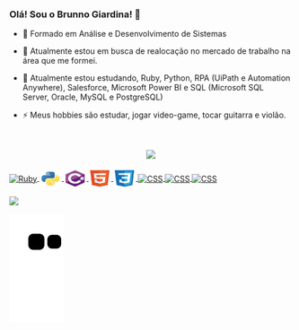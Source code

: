 ### Olá! Sou o Brunno Giardina! 👋

- 💬 Formado em Análise e Desenvolvimento de Sistemas
 
- 🔭 Atualmente estou em busca de realocação no mercado de trabalho na área que me formei.

- 🌱 Atualmente estou estudando, Ruby, Python, RPA (UiPath e Automation Anywhere), Salesforce, Microsoft Power BI e SQL (Microsoft SQL Server, Oracle, MySQL e PostgreSQL)

- ⚡ Meus hobbies são estudar, jogar video-game, tocar guitarra e violão.
<br>
<br>
<div align="center">
  <a href="https://github.com/brunnogiardina">
  <img height="180em" src="https://github-readme-stats.vercel.app/api?username=brunnogiardina&show_icons=true&theme=tokyonight&include_all_commits=true&count_private=true"/>
</div>
 
 <div style="display: inline_block"><br>
  <img align="center" alt="Ruby" height="30" width="40" src="https://cdn.jsdelivr.net/gh/devicons/devicon/icons/ruby/ruby-original.svg">
  <img align="center" alt="Python" height="30" width="40" src="https://raw.githubusercontent.com/devicons/devicon/master/icons/python/python-original.svg">
  <img align="center" alt="Rafa-Csharp" height="30" width="40" src="https://raw.githubusercontent.com/devicons/devicon/master/icons/csharp/csharp-original.svg">
  <img align="center" alt="HTML" height="30" width="40" src="https://raw.githubusercontent.com/devicons/devicon/master/icons/html5/html5-original.svg">
  <img align="center" alt="CSS" height="30" width="40" src="https://raw.githubusercontent.com/devicons/devicon/master/icons/css3/css3-original.svg">
  <img align="center" alt="CSS" height="40" width="50" src="https://cdn.jsdelivr.net/gh/devicons/devicon/icons/salesforce/salesforce-original.svg">
  <img align="center" alt="CSS" height="40" width="50" opacity=1 src="https://cdn.jsdelivr.net/gh/devicons/devicon/icons/mysql/mysql-original.svg">
  <img align="center" alt="CSS" height="40" width="50" src="https://cdn.jsdelivr.net/gh/devicons/devicon/icons/postgresql/postgresql-original.svg">
  <br>
  <br>
  </div>
 
 <div>
 <a href="https://www.linkedin.com/in/brunnogiardina/" target="_blank"><img src="https://img.shields.io/badge/-LinkedIn-%230077B5?style=for-the-    badge&logo=linkedin&logoColor=white" target="_blank"></a>
  
 </div>
 
 ![Snake animation](https://github.com/brunnogiardina/brunnogiardina/blob/output/github-contribution-grid-snake.svg)

